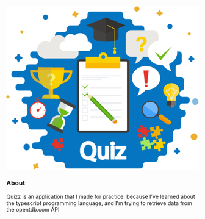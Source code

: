 <p align="center"><img src="./src/assets/Logo.png"/></p>

### About

<p>Quizz is an application that I made for practice. because I've learned about the typescript programming language, and I'm trying to retrieve data from the opentdb.com API</p>